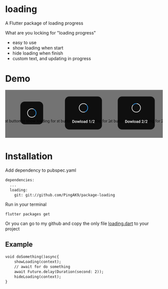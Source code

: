 # loading
A Flutter package of loading progress

What are you locking for "loading progress"
- easy to use
- show loading when start
- hide loading when finish
- custom text, and updating in progress

# Demo
![](resources/demo.png) 

# Installation 
Add dependency to pubspec.yaml
```
dependencies:
  ...
  loading: 
    git: git://github.com/PingAK9/package-loading
```
Run in your terminal
```
flutter packages get
```

Or you can go to my github and copy the only file <a href="https://github.com/PingAK9/package-loading/blob/master/lib/loading.dart">loading.dart</a> to your project

## Example
```
void doSomething()async{
    showLoading(context);
    // await for do something
    await Future.delay(Duration(second: 2));
    hideLoading(context);
}
```